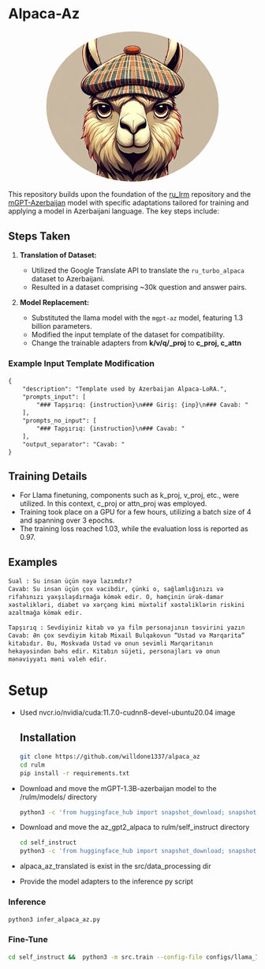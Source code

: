 # Alpaca-Az

<p align="center">
  <img src="llama_aerodrom.png" alt="Your Image" width="350" style="border-radius:50%;">
</p>

This repository builds upon the foundation of the [ru_lrm](https://github.com/IlyaGusev/rulm) repository and the [mGPT-Azerbaijan](https://huggingface.co/ai-forever/mGPT-1.3B-azerbaijan) model with specific adaptations tailored for training and applying a model in Azerbaijani language. The key steps include:

## Steps Taken

1. **Translation of Dataset:**
   - Utilized the Google Translate API to translate the `ru_turbo_alpaca` dataset to Azerbaijani.
   - Resulted in a dataset comprising ~30k question and answer pairs.

2. **Model Replacement:**
   - Substituted the llama model with the `mgpt-az` model, featuring 1.3 billion parameters.
   - Modified the input template of the dataset for compatibility.
   - Change the trainable adapters from **k/v/q/_proj** to **c_proj, c_attn**

### Example Input Template Modification

```plaintext
{
    "description": "Template used by Azerbaijan Alpaca-LoRA.",
    "prompts_input": [
        "### Tapşırıq: {instruction}\n### Giriş: {inp}\n### Cavab: "
    ],
    "prompts_no_input": [
        "### Tapşırıq: {instruction}\n### Cavab: "
    ],
    "output_separator": "Cavab: "
}
```

## Training Details

- For Llama finetuning, components such as k_proj, v_proj, etc., were utilized. In this context, c_proj or attn_proj was employed.
- Training took place on a GPU for a few hours, utilizing a batch size of 4 and spanning over 3 epochs.
- The training loss reached 1.03, while the evaluation loss is reported as 0.97.

## Examples
```
Sual : Su insan üçün nəyə lazımdır? 
Cavab: Su insan üçün çox vacibdir, çünki o, sağlamlığınızı və rifahınızı yaxşılaşdırmağa kömək edir. O, həmçinin ürək-damar xəstəlikləri, diabet və xərçəng kimi müxtəlif xəstəliklərin riskini azaltmağa kömək edir.
```
```
Tapşırıq : Sevdiyiniz kitab və ya film personajının təsvirini yazın 
Cavab: Ən çox sevdiyim kitab Mixail Bulqakovun “Ustad və Marqarita” kitabıdır. Bu, Moskvada Ustad və onun sevimli Marqaritanın hekayəsindən bəhs edir. Kitabın süjeti, personajları və onun mənəviyyatı məni valeh edir.
```

# Setup

 - Used nvcr.io/nvidia/cuda:11.7.0-cudnn8-devel-ubuntu20.04 image 
    ## Installation
    ```bash
    git clone https://github.com/willdone1337/alpaca_az
    cd rulm
    pip install -r requirements.txt
    ```
 - Download and move the mGPT-1.3B-azerbaijan model to the /rulm/models/ directory
    ```bash
    python3 -c 'from huggingface_hub import snapshot_download; snapshot_download(repo_id="ai-forever/mGPT-1.3B-azerbaijan", local_dir="models/")'
    ```

 - Download and move the az_gpt2_alpaca to rulm/self_instruct directory
    ```bash
    cd self_instruct
    python3 -c 'from huggingface_hub import snapshot_download; snapshot_download(repo_id="ai-forever/willdone1337/model", local_dir="./")'
    ```
 - alpaca_az_translated is exist in the src/data_processing dir
 - Provide the model adapters to the inference py script

### Inference
```bash
python3 infer_alpaca_az.py 
```
### Fine-Tune
```bash
cd self_instruct &&  python3 -m src.train --config-file configs/llama_7b_lora.json --train-file src/data_processing/alpaca_az_read_edited_v2.jsonl --val-file src/data_processing/alpaca_az_read_eval_edited_v2.jsonl --output-dir az_gpt2_alpaca
```